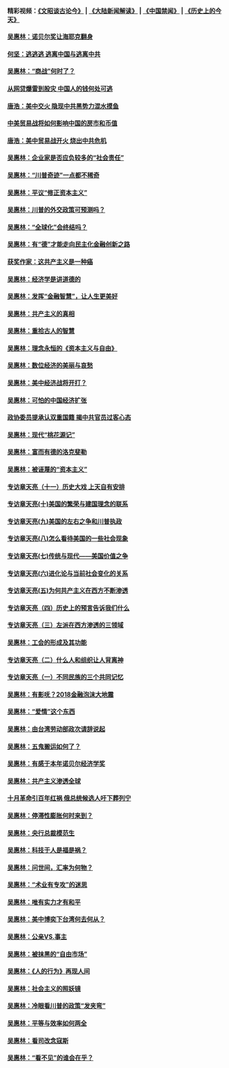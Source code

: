 #### 精彩视频：[《文昭谈古论今》](https://github.com/gfw-breaker/wenzhao/blob/master/README.md?t=01220630) | [《大陆新闻解读》](https://github.com/gfw-breaker/ntdtv-comedy/blob/master/README.md?t=01220630) | [《中国禁闻》](https://github.com/gfw-breaker/ntdtv-news/blob/master/README.md?t=01220630) | [《历史上的今天》](https://github.com/gfw-breaker/today-in-history/blob/master/README.md?t=01220630) 

#### [吴惠林：诺贝尔奖让海耶克翻身](../pages/nsc423/n10890049.md?t=01220630) 

#### [何坚：逃逃逃 逃离中国与逃离中共](../pages/nsc423/n10592891.md?t=01220630) 

#### [吴惠林：“商战”何时了？](../pages/nsc423/n10573558.md?t=01220630) 

#### [从网贷爆雷到股灾 中国人的钱何处可逃](../pages/nsc423/n10572800.md?t=01220630) 

#### [唐浩：美中交火 隐现中共黑势力混水摸鱼](../pages/nsc423/n10544040.md?t=01220630) 

#### [中美贸易战将如何影响中国的房市和币值](../pages/nsc423/n10543697.md?t=01220630) 

#### [唐浩：美中贸易战开火 烧出中共危机](../pages/nsc423/n10540126.md?t=01220630) 

#### [吴惠林：企业家是否应负较多的“社会责任”](../pages/nsc423/n10535022.md?t=01220630) 

#### [吴惠林：“川普奇迹”一点都不稀奇](../pages/nsc423/n10512808.md?t=01220630) 

#### [吴惠林：平议“修正资本主义”](../pages/nsc423/n10495724.md?t=01220630) 

#### [吴惠林：川普的外交政策可预测吗？](../pages/nsc423/n10462387.md?t=01220630) 

#### [吴惠林：“全球化”会终结吗？](../pages/nsc423/n10452838.md?t=01220630) 

#### [吴惠林：有“德”才能走向民主化金融创新之路](../pages/nsc423/n10432292.md?t=01220630) 

#### [获奖作家：这共产主义是一种癌](../pages/nsc423/n10431541.md?t=01220630) 

#### [吴惠林：经济学是讲道德的](../pages/nsc423/n10398014.md?t=01220630) 

#### [吴惠林：发挥“金融智慧”，让人生更美好](../pages/nsc423/n10375019.md?t=01220630) 

#### [吴惠林：共产主义的真相](../pages/nsc423/n10351394.md?t=01220630) 

#### [吴惠林：重拾古人的智慧](../pages/nsc423/n10337691.md?t=01220630) 

#### [吴惠林：理念永恒的《资本主义与自由》](../pages/nsc423/n10316274.md?t=01220630) 

#### [吴惠林：数位经济的美丽与哀愁](../pages/nsc423/n10292946.md?t=01220630) 

#### [吴惠林：美中经济战将开打？](../pages/nsc423/n10258825.md?t=01220630) 

#### [吴惠林：可怕的中国经济扩张](../pages/nsc423/n10219147.md?t=01220630) 

#### [政协委员提承认双重国籍 揭中共官员过客心态](../pages/nsc423/n10208809.md?t=01220630) 

#### [吴惠林：现代“桃花源记”](../pages/nsc423/n10185234.md?t=01220630) 

#### [吴惠林：富而有德的洛克斐勒](../pages/nsc423/n10142264.md?t=01220630) 

#### [吴惠林：被诬蔑的“资本主义”](../pages/nsc423/n10124816.md?t=01220630) 

#### [专访章天亮（十一）历史大戏 上天自有安排](../pages/nsc423/n10094905.md?t=01220630) 

#### [专访章天亮(十)美国的繁荣与建国理念的联系](../pages/nsc423/n10094899.md?t=01220630) 

#### [专访章天亮(九)美国的左右之争和川普执政](../pages/nsc423/n10094889.md?t=01220630) 

#### [专访章天亮(八)怎么看待美国的一些社会现象](../pages/nsc423/n10094857.md?t=01220630) 

#### [专访章天亮(七)传统与现代——美国价值之争](../pages/nsc423/n10093140.md?t=01220630) 

#### [专访章天亮(六)进化论与当前社会变化的关系](../pages/nsc423/n10092036.md?t=01220630) 

#### [专访章天亮(五)为何共产主义在西方不断渗透](../pages/nsc423/n10083620.md?t=01220630) 

#### [专访章天亮（四）历史上的预言告诉我们什么](../pages/nsc423/n10083606.md?t=01220630) 

#### [专访章天亮（三）左派在西方渗透的三领域](../pages/nsc423/n10081115.md?t=01220630) 

#### [吴惠林：工会的形成及其功能](../pages/nsc423/n10080633.md?t=01220630) 

#### [专访章天亮（二）什么人和组织让人背离神](../pages/nsc423/n10076637.md?t=01220630) 

#### [专访章天亮（一）不同民族的三个共同记忆](../pages/nsc423/n10074188.md?t=01220630) 

#### [吴惠林：有影呒？2018金融泡沫大地震](../pages/nsc423/n10040534.md?t=01220630) 

#### [吴惠林：“爱情”这个东西](../pages/nsc423/n10019423.md?t=01220630) 

#### [吴惠林：由台湾劳动部政次请辞说起](../pages/nsc423/n9979679.md?t=01220630) 

#### [吴惠林：五鬼搬运如何了？](../pages/nsc423/n9925338.md?t=01220630) 

#### [吴惠林：有感于本年诺贝尔经济学奖](../pages/nsc423/n9871883.md?t=01220630) 

#### [吴惠林：共产主义渗透全球](../pages/nsc423/n9812748.md?t=01220630) 

#### [十月革命引百年红祸 俄总统候选人吁下葬列宁](../pages/nsc423/n9810182.md?t=01220630) 

#### [吴惠林：停滞性膨胀何时来到？](../pages/nsc423/n9764136.md?t=01220630) 

#### [吴惠林：央行总裁模范生](../pages/nsc423/n9728134.md?t=01220630) 

#### [吴惠林：科技于人是福是祸？](../pages/nsc423/n9672982.md?t=01220630) 

#### [吴惠林：问世间，汇率为何物？](../pages/nsc423/n9621788.md?t=01220630) 

#### [吴惠林：“术业有专攻”的迷思](../pages/nsc423/n9580363.md?t=01220630) 

#### [吴惠林：唯有实力才有和平](../pages/nsc423/n9529599.md?t=01220630) 

#### [吴惠林：美中博奕下台湾何去何从？](../pages/nsc423/n9483598.md?t=01220630) 

#### [吴惠林：公亲VS.事主](../pages/nsc423/n9425637.md?t=01220630) 

#### [吴惠林：被抹黑的“自由市场”](../pages/nsc423/n9351545.md?t=01220630) 

#### [吴惠林：《人的行为》再现人间](../pages/nsc423/n9296339.md?t=01220630) 

#### [吴惠林：社会主义的照妖镜](../pages/nsc423/n9243460.md?t=01220630) 

#### [吴惠林：冷眼看川普的政策“发夹弯”](../pages/nsc423/n9120684.md?t=01220630) 

#### [吴惠林：平等与效率如何两全](../pages/nsc423/n9075430.md?t=01220630) 

#### [吴惠林：看司改念寇斯](../pages/nsc423/n9024915.md?t=01220630) 

#### [吴惠林：“看不见”的谁会在乎？](../pages/nsc423/n8977488.md?t=01220630) 

